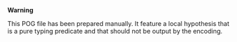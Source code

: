 **Warning**

This POG file has been prepared manually. 
It feature a local hypothesis that is a pure typing predicate and
that should not be output by the encoding.

